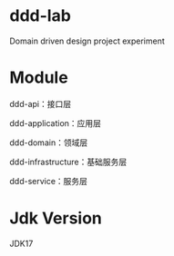 # ddd-lab
Domain driven design project experiment

# Module
ddd-api：接口层

ddd-application：应用层

ddd-domain：领域层

ddd-infrastructure：基础服务层

ddd-service：服务层

# Jdk Version
JDK17
